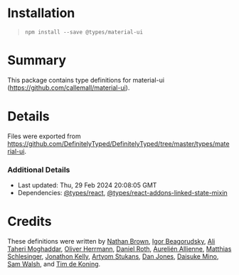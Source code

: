 # Installation
> `npm install --save @types/material-ui`

# Summary
This package contains type definitions for material-ui (https://github.com/callemall/material-ui).

# Details
Files were exported from https://github.com/DefinitelyTyped/DefinitelyTyped/tree/master/types/material-ui.

### Additional Details
 * Last updated: Thu, 29 Feb 2024 20:08:05 GMT
 * Dependencies: [@types/react](https://npmjs.com/package/@types/react), [@types/react-addons-linked-state-mixin](https://npmjs.com/package/@types/react-addons-linked-state-mixin)

# Credits
These definitions were written by [Nathan Brown](https://github.com/ngbrown), [Igor Beagorudsky](https://github.com/theigor), [Ali Taheri Moghaddar](https://github.com/alitaheri), [Oliver Herrmann](https://github.com/herrmanno), [Daniel Roth](https://github.com/DaIgeb), [Aurelién Allienne](https://github.com/allienna), [Matthias Schlesinger](https://github.com/schlesingermatthias), [Jonathon Kelly](https://github.com/InsidersByte), [Artyom Stukans](https://github.com/artyomsv), [Dan Jones](https://github.com/dan-j), [Daisuke Mino](https://github.com/minodisk), [Sam Walsh](https://github.com/samwalshnz), and [Tim de Koning](https://github.com/reggino).
